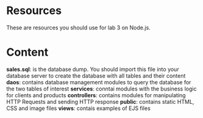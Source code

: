 # Resources
These are resources you should use for lab 3 on Node.js.

# Content
**sales.sql**: is the database dump. You should import this file into your database server to create the database with all tables and their content
**daos**: contains database management modules to query the database for the two tables of interest
**services**: conntai modules with the business logic for clients and products
**controllers**: contains modules for manipulating HTTP Requests and sending HTTP response
**public**: contains static HTML, CSS and image files
**views**: contais examples of EJS files
